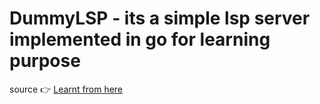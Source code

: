 # DummyLSP - its a simple lsp server implemented in go for learning purpose

source 👉 [Learnt from here](https://www.youtube.com/watch?v=YsdlcQoHqPY)